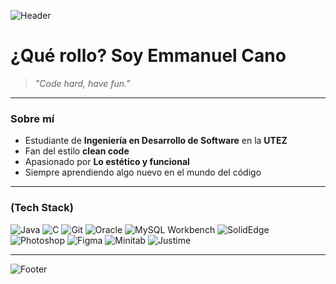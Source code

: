 <!-- Banner de bienvenida -->
![Header](https://capsule-render.vercel.app/api?type=rect&color=0:000000,100:8B0000&height=150&section=header&text=Welcome%20to%20my%20World%20&fontColor=ffffff&fontSize=40&animation=fadeIn)

#  ¿Qué rollo? Soy Emmanuel Cano  

> *"Code hard, have fun."*  

---

### Sobre mí
-  Estudiante de **Ingeniería en Desarrollo de Software** en la **UTEZ**  
-  Fan del estilo **clean code**  
-  Apasionado por **Lo estético y funcional**  
-  Siempre aprendiendo algo nuevo en el mundo del código  

---

### (Tech Stack)
![Java](https://img.shields.io/badge/Java-000000?style=for-the-badge&logo=openjdk&logoColor=red)
![C](https://img.shields.io/badge/C-000000?style=for-the-badge&logo=c&logoColor=blue)
![Git](https://img.shields.io/badge/Git-000000?style=for-the-badge&logo=git&logoColor=orange)
![Oracle](https://img.shields.io/badge/Oracle-000000?style=for-the-badge&logo=oracle&logoColor=red)
![MySQL Workbench](https://img.shields.io/badge/MySQL%20Workbench-000000?style=for-the-badge&logo=mysql&logoColor=white)
![SolidEdge](https://img.shields.io/badge/SolidEdge-000000?style=for-the-badge&logo=siemens&logoColor=cyan)
![Photoshop](https://img.shields.io/badge/Photoshop-000000?style=for-the-badge&logo=adobephotoshop&logoColor=31A8FF)
![Figma](https://img.shields.io/badge/Figma-000000?style=for-the-badge&logo=figma&logoColor=white)
![Minitab](https://img.shields.io/badge/Minitab-000000?style=for-the-badge&logoColor=33FF99)
![Justime](https://img.shields.io/badge/Justime-000000?style=for-the-badge&logoColor=FF33CC)

---

![Footer](https://capsule-render.vercel.app/api?type=rect&color=0:8B0000,100:000000&height=70&section=footer&text=%20Starting%20out%20as%20a%20Developer&fontColor=ffffff)
